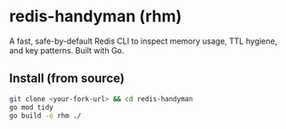 # redis-handyman (rhm)

A fast, safe-by-default Redis CLI to inspect memory usage, TTL hygiene, and key patterns. Built with Go.

## Install (from source)

```bash
git clone <your-fork-url> && cd redis-handyman
go mod tidy
go build -o rhm ./
```
